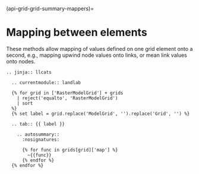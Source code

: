 (api-grid-grid-summary-mappers)=

# Mapping between elements

These methods allow mapping of values defined on one grid element onto a
second, e.g., mapping upwind node values onto links, or mean link values onto
nodes.

```{eval-rst}
.. jinja:: llcats

  .. currentmodule:: landlab

  {% for grid in ['RasterModelGrid'] + grids
    | reject('equalto', 'RasterModelGrid')
    | sort
  %}
  {% set label = grid.replace('ModelGrid', '').replace('Grid', '') %}

  .. tab:: {{ label }}

    .. autosummary::
      :nosignatures:

      {% for func in grids[grid]['map'] %}
        ~{{func}}
      {% endfor %}
  {% endfor %}
```
